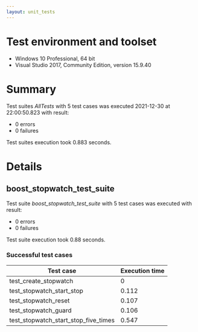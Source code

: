 ```yaml
---
layout: unit_tests
---
```


# Test environment and toolset 

* Windows 10 Professional, 64 bit
* Visual Studio 2017, Community Edition, version 15.9.40

# Summary

Test suites *AllTests* with 5 test cases was executed 2021-12-30 at 22:00:50.823 with result:

* 0 errors
* 0 failures

Test suites execution took 0.883 seconds.

# Details

## boost_stopwatch_test_suite

Test suite *boost_stopwatch_test_suite* with 5 test cases was executed with result:

* 0 errors
* 0 failures

Test suite execution took 0.88 seconds.

### Successful test cases

Test case|Execution time
-|-
test_create_stopwatch | 0
test_stopwatch_start_stop | 0.112
test_stopwatch_reset | 0.107
test_stopwatch_guard | 0.106
test_stopwatch_start_stop_five_times | 0.547
